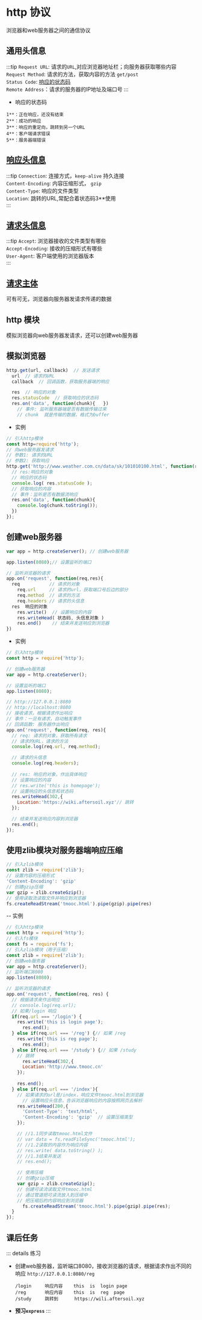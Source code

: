 # http 协议

浏览器和web服务器之间的通信协议

## 通用头信息

:::tip
`Request URL`: 请求的`URL`,对应浏览器地址栏；向服务器获取哪些内容   
`Request Method`: 请求的方法，获取内容的方法 `get/post`   
`Status Code`: [响应的状态码](/frontend/ajax/#响应起始行)   
`Remote Address`：请求的服务器的IP地址及端口号
:::

- 响应的状态码
```
1**：正在响应，还没有结束
2**：成功的响应
3**：响应的重定向，跳转到另一个URL
4**：客户端请求错误
5**：服务器端错误
```

## [响应头信息](/frontend/ajax/#响应头)

:::tip
`Connection`: 连接方式，`keep-alive` 持久连接   
`Content-Encoding`: 内容压缩形式， `gzip`   
`Content-Type`: 响应的文件类型    
`Location`: 跳转的URL,常配合着状态码3**使用         
:::

## [请求头信息](/frontend/ajax/#请求头)

:::tip
`Accept`: 浏览器接收的文件类型有哪些      
`Accept-Encoding`: 接收的压缩形式有哪些     
`User-Agent`: 客户端使用的浏览器版本      
:::

## [请求主体](/frontend/ajax/#请求主体)

可有可无，浏览器向服务器发请求传递的数据

## http 模块

模拟浏览器向web服务器发请求，还可以创建web服务器

## 模拟浏览器

```js
http.get(url, callback)  // 发送请求
  url  // 请求的URL 
  callback  // 回调函数，获取服务器端的响应

  res  // 响应的对象
  res.statusCode  // 获取响应的状态码
  res.on('data', function(chunk){   })
    // 事件: 监听服务器端是否有数据传输过来
    // chunk  就是传输的数据，格式为buffer
```

- 实例

```js
// 引入http模块
const http=require('http');
// 向web服务器发请求
// 参数1: 请求的URL
// 参数2: 获取响应
http.get('http://www.weather.com.cn/data/sk/101010100.html', function(res){
  // res:响应的对象
  // 响应的状态码
  console.log( res.statusCode );
  // 获取响应的内容
  // 事件：监听是否有数据流响应
  res.on('data', function(chunk){
    console.log(chunk.toString());
  })
});
```

## 创建web服务器

```js
var app = http.createServer(); // 创建web服务器

app.listen(8080);// 设置监听的端口

// 监听浏览器的请求
app.on('request', function(req,res){
  req           // 请求的对象
    req.url     // 请求的url，获取端口号后边的部分
    req.method  // 请求的方法
    req.headers // 请求的头信息
  res  响应的对象
    res.write()  // 设置响应的内容
    res.writeHead( 状态码, 头信息对象 )
    res.end()    // 结束并发送响应到浏览器
})
```

- 实例

```js
// 引入http模块
const http = require('http');

// 创建web服务器
var app = http.createServer();

// 设置监听的端口
app.listen(8080);

// http://127.0.0.1:8080
// http://localhost:8080
// 接收请求，根据请求作出响应
// 事件：一旦有请求，自动触发事件
// 回调函数: 服务器作出响应
app.on('request', function(req, res){
  // req: 请求的对象，获取所有请求
  // 请求的URL，请求的方法
  console.log(req.url, req.method);

  // 请求的头信息
  console.log(req.headers);
  
  // res: 响应的对象，作出具体响应
  // 设置响应的内容
  // res.write('this is homepage');
  // 设置响应的头信息和状态码
  res.writeHead(302,{
    Location:'https://wiki.aftersoil.xyz'// 跳转
  });

  // 结束并发送响应内容到浏览器
  res.end();
});
```

## 使用zlib模块对服务器端响应压缩

```js
// 引入zlib模块
const zlib = require('zlib');
// 设置内容的压缩形式
'Content-Encoding': 'gzip'
// 创建gzip压缩
var gzip = zlib.createGzip();
// 使用读取流读取文件并响应到浏览器
fs.createReadStream('tmooc.html').pipe(gzip).pipe(res)
```

-- 实例

```js
// 引入http模块
const http = require('http');
// 引入fs模块
const fs = require('fs');
// 引入zlib模块（用于压缩）
const zlib = require('zlib');
// 创建web服务器
var app = http.createServer();
// 监听端口8080
app.listen(8080);

// 监听浏览器的请求
app.on('request', function(req, res) {
  // 根据请求来作出响应
  // console.log(req.url);
  // 如果/login 响应
  if(req.url === '/login') {
    res.write('this is login page');
	  res.end();
  } else if(req.url === '/reg') {// 如果 /reg
    res.write('this is reg page');
	  res.end();
  } else if(req.url === '/study') {// 如果 /study
    // 跳转
	  res.writeHead(302,{
      Location:'http://www.tmooc.cn'
    });
    
    res.end();
  } else if(req.url === '/index'){
    // 如果请求的url是/index，响应文件tmooc.html到浏览器
	  // 设置响应头信息，告诉浏览器响应的内容按照网页去解析
    res.writeHead(200,{
      'Content-Type': 'text/html',
      'Content-Encoding': 'gzip'  // 设置压缩类型
    });

    // //1.1同步读取tmooc.html文件
    // var data = fs.readFileSync('tmooc.html');
    // //1.2读取的内容作为响应内容
    // res.write( data.toString() );
    // //1.3结束并发送
    // res.end();

    // 使用压缩
    // 创建gzip压缩
    var gzip = zlib.createGzip();
    // 创建可读流读取文件tmooc.html
    // 通过管道把可读流放入到压缩中
    // 把压缩后的内容响应到浏览器
	  fs.createReadStream('tmooc.html').pipe(gzip).pipe(res);
  }
});
```

## 课后任务

::: details 练习
- 创建web服务器，监听端口8080，接收浏览器的请求，根据请求作出不同的响应 `http://127.0.0.1:8080/reg`
  ```
  /login     响应内容    this  is  login page
  /reg       响应内容    this  is  reg  page
  /study     跳转到      https://wili.aftersoil.xyz
  ```
- **预习`express`**
:::
